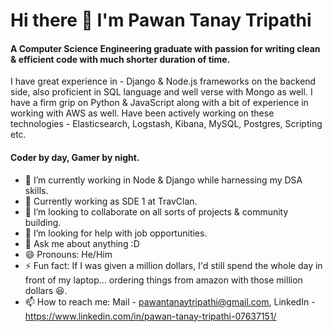 # Hi there 👋 I'm Pawan Tanay Tripathi


#### A Computer Science Engineering graduate with passion for writing clean & efficient code with much shorter duration of time.

I have great experience in - Django & Node.js frameworks on the backend side, also proficient in SQL language and well verse with Mongo as well. I have a firm grip on Python & JavaScript along with a bit of experience in working with AWS as well. 
Have been actively working on these technologies - Elasticsearch, Logstash, Kibana, MySQL, Postgres, Scripting etc.

#### Coder by day, Gamer by night.

- 🔭 I’m currently working in Node & Django while harnessing my DSA skills.
- 🌱 Currently working as SDE 1 at TravClan.
- 👯 I’m looking to collaborate on all sorts of projects & community building.
- 🤔 I’m looking for help with job opportunities.
- 💬 Ask me about anything :D
- 😄 Pronouns: He/Him
- ⚡ Fun fact: If I was given a million dollars, I'd still spend the whole day in front of my laptop... ordering things from amazon with those million dollars 😆.
- 📫 How to reach me: Mail - pawantanaytripathi@gmail.com, LinkedIn - https://www.linkedin.com/in/pawan-tanay-tripathi-07637151/
